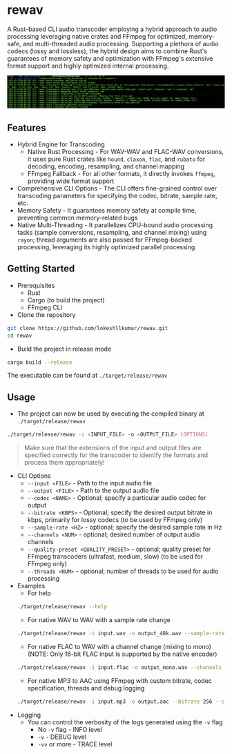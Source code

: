 # rewav

A Rust-based CLI audio transcoder employing a hybrid approach to audio processing leveraging native crates and FFmpeg for optimized, memory-safe, and multi-threaded audio processing. Supporting a plethora of audio codecs (lossy and lossless), the hybrid design aims to combine Rust's guarantees of memory safety and optimization with FFmpeg's extensive format support and highly optimized internal processing.

![alt text](public/demo_wav_wav.png)

## Features

- Hybrid Engine for Transcoding
    - Native Rust Processing - For WAV-WAV and FLAC-WAV conversions, it uses pure Rust crates like `hound`, `claxon`, `flac`, and `rubato` for decoding, encoding, resampling, and channel mapping
    - FFmpeg Fallback - For all other formats, it directly invokes `ffmpeg`, providing wide format support
- Comprehensive CLI Options - The CLI offers fine-grained control over transcoding parameters for specifying the codec, bitrate, sample rate, etc.
- Memory Safety - It guarantees memory safety at compile time, preventing common memory-related bugs
- Native Multi-Threading - It parallelizes CPU-bound audio processing tasks (sample conversions, resampling, and channel mixing) using `rayon`; thread arguments are also passed for FFmpeg-backed processing, leveraging its highly optimized parallel processing

## Getting Started

- Prerequisites
    - Rust
    - Cargo (to build the project)
    - FFmpeg CLI
- Clone the repository
```bash
git clone https://github.com/lokeshllkumar/rewav.git
cd rewav
```
- Build the project in release mode
```bash
cargo build --release
```
The executable can be found at ```./target/release/rewav```

## Usage

- The project can now be used by executing the compiled binary at ```./target/release/rewav```
```bash
./target/release/rewav -i <INPUT_FILE> -o <OUTPUT_FILE> [OPTIONS]
```
> Make sure that the extensions of the input and output files are specified correctly for the transcoder to identify the formats and process them appropriately!
- CLI Options
    - ```--input <FILE>``` - Path to the input audio file
    - ```--output <FILE>``` - Path to the output audio file
    - ```--codec <NAME>``` - Optional; specify a particular audio codec for output
    - ```--bitrate <KBPS>``` - Optional; specify the desired output bitrate in kbps, primarily for lossy codecs (to be used by FFmpeg only)
    - ```--sample-rate <HZ>``` - optional; specify the desired sample rate in Hz
    - ```--channels <NUM>``` - optional; desired number of output audio channels
    - ```--quality-preset <QUALITY_PRESET>``` - optional; quality preset for FFmpeg transcoders (ultrafast, medium, slow) (to be used for FFmpeg only)
    - ```--threads <NUM>``` - optional; number of threads to be used for audio processing
- Examples
    - For help
    ```bash
    ./target/release/rewav --help
    ```
    - For native WAV to WAV with a sample rate change
    ```bash
    ./target/release/rewav -i input.wav -o output_48k.wav --sample-rate 48000
    ```
    - For native FLAC to WAV with a channel change (mixing to mono) (NOTE: Only 16-bit FLAC input is supported by the native encoder)
    ```bash
    ./target/release/rewav -i input.flac -o output_mono.wav --channels 1
    ```
    - For native MP3 to AAC using FFmpeg with custom bitrate, codec specification, threads and debug logging
    ```bash
    ./target/release/rewav -i input.mp3 -o output.aac --bitrate 256 --codec aac --threads 4 --vv
    ```
- Logging
    - You can control the verbosity of the logs generated using the ```-v``` flag
        - No ```-v``` flag - INFO level
        - ```-v``` - DEBUG level
        - ```-vv``` or more - TRACE level

